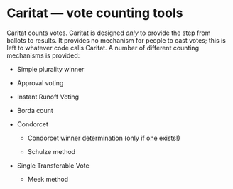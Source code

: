 # Caritat — vote counting tools

Caritat counts votes. Caritat is designed _only_ to provide the step from
ballots to results. It provides no mechanism for people to cast votes; this is
left to whatever code calls Caritat. A number of different counting mechanisms
is provided:

- Simple plurality winner

- Approval voting

- Instant Runoff Voting

- Borda count

- Condorcet

    - Condorcet winner determination (only if one exists!)

    - Schulze method

- Single Transferable Vote

    - Meek method
